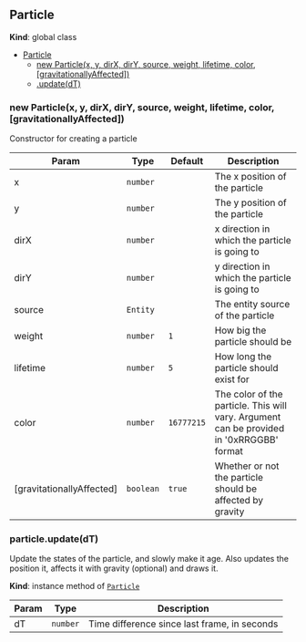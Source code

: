 <a name="Particle"></a>

## Particle
**Kind**: global class  

* [Particle](#Particle)
    * [new Particle(x, y, dirX, dirY, source, weight, lifetime, color, [gravitationallyAffected])](#new_Particle_new)
    * [.update(dT)](#Particle+update)

<a name="new_Particle_new"></a>

### new Particle(x, y, dirX, dirY, source, weight, lifetime, color, [gravitationallyAffected])
Constructor for creating a particle


| Param | Type | Default | Description |
| --- | --- | --- | --- |
| x | <code>number</code> |  | The x position of the particle |
| y | <code>number</code> |  | The y position of the particle |
| dirX | <code>number</code> |  | x direction in which the particle is going to |
| dirY | <code>number</code> |  | y direction in which the particle is going to |
| source | <code>Entity</code> |  | The entity source of the particle |
| weight | <code>number</code> | <code>1</code> | How big the particle should be |
| lifetime | <code>number</code> | <code>5</code> | How long the particle should exist for |
| color | <code>number</code> | <code>16777215</code> | The color of the particle. This will vary. Argument can be provided in '0xRRGGBB' format |
| [gravitationallyAffected] | <code>boolean</code> | <code>true</code> | Whether or not the particle should be affected by gravity |

<a name="Particle+update"></a>

### particle.update(dT)
Update the states of the particle, and slowly make it age.
Also updates the position it, affects it with gravity (optional) and draws it.

**Kind**: instance method of [<code>Particle</code>](#Particle)  

| Param | Type | Description |
| --- | --- | --- |
| dT | <code>number</code> | Time difference since last frame, in seconds |

